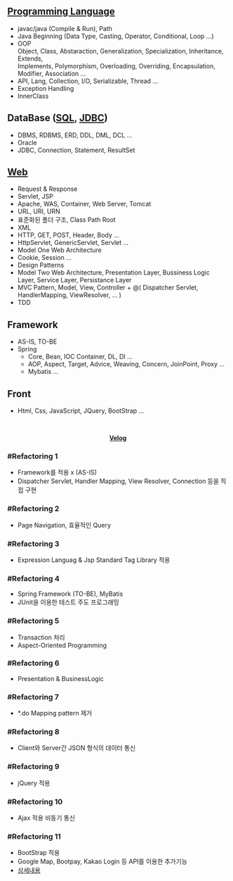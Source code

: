 ## [Programming Language](https://fantasy-roll-b6a.notion.site/JAVA-8c89987f78724acf89bb224056ea2f4c)
- javac/java (Compile & Run), Path
- Java Beginning (Data Type, Casting, Operator, Conditional, Loop ...)
- OOP <br/>
Object, Class, Abstaraction, Generalization, Specialization, Inheritance, Extends, <br/>
Implements, Polymorphism, Overloading, Overriding, Encapsulation, Modifier, Association ... 
- API, Lang, Collection, I/O, Serializable, Thread ...
- Exception Handling
- InnerClass
## DataBase ([SQL](https://fantasy-roll-b6a.notion.site/SQL-05fe244ce6eb404fa2924ddb3f5df712), [JDBC](https://fantasy-roll-b6a.notion.site/JDBC-f192be672f5d46489f18d66ee959ca35))
- DBMS, RDBMS, ERD, DDL, DML, DCL ...
- Oracle
- JDBC, Connection, Statement, ResultSet
## [Web](https://fantasy-roll-b6a.notion.site/Servlet-JSP-a7415b583cfa49cba9facca1b1215fbd)
- Request & Response
- Servlet, JSP
- Apache, WAS, Container, Web Server, Tomcat
- URL, URI, URN
- 표준화된 폴더 구조, Class Path Root
- XML
- HTTP, GET, POST, Header, Body ...
- HttpServlet, GenericServlet, Servlet ...
- Model One Web Architecture
- Cookie, Session ...
- Design Patterns
- Model Two Web Architecture, Presentation Layer, Bussiness Logic Layer, Service Layer, Persistance Layer
- MVC Pattern, Model, View, Controller + @( Dispatcher Servlet, HandlerMapping, ViewResolver, ... )
- TDD
## Framework
- AS-IS, TO-BE
- Spring
  - Core, Bean, IOC Container, DL, DI ...
  - AOP, Aspect, Target, Advice, Weaving, Concern, JoinPoint, Proxy ...
  - Mybatis ...
## Front
- Html, Css, JavaScript, JQuery, BootStrap ...

<br/>

<div align=center>
  
[**Velog**](https://velog.io/@yim3370/series/BitCamp-%EC%88%98%EB%A3%8C)
  
</div>

### #Refactoring 1
- Framework를 적용 x (AS-IS)
- Dispatcher Servlet, Handler Mapping, View Resolver, Connection 등을 직접 구현

### #Refactoring 2
- Page Navigation, 효율적인 Query

### #Refactoring 3
- Expression Languag & Jsp Standard Tag Library 적용

### #Refactoring 4
- Spring Framework (TO-BE), MyBatis
- JUnit을 이용한 테스트 주도 프로그래밍

### #Refactoring 5
- Transaction 처리
- Aspect-Oriented Programming

### #Refactoring 6
- Presentation & BusinessLogic

### #Refactoring 7
- *.do Mapping pattern 제거

### #Refactoring 8
- Client와 Server간 JSON 형식의 데이터 통신

### #Refactoring 9
- jQuery 적용

### #Refactoring 10
- Ajax 적용 비동기 통신

### #Refactoring 11
- BootStrap 적용
- Google Map, Bootpay, Kakao Login 등 API를 이용한 추가기능
- [상세내용](https://github.com/VenusIM/Bitcamp_Mini)
